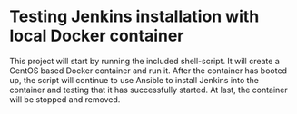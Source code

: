 # Testing Jenkins installation with local Docker container

This project will start by running the included shell-script. It will create a CentOS based Docker container and run it. After the container has booted up, the script will continue to use Ansible to install Jenkins into the container and testing that it has successfully started. At last, the container will be stopped and removed.
